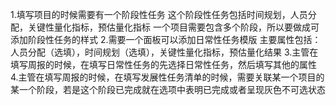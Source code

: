 1.填写项目的时候需要有一个阶段性任务
 这个阶段性任务包括时间规划，人员分配，关键性量化指标，预估量化指标 
一个项目需要包含多个阶段，所以要做成可添加阶段性任务的样式
2.需要一个面板可以添加日常性任务模版
    主要属性包括：人员分配（选填），时间规划（选填），关键性量化指标，预估量化结果
3.主管在填写周报的时候，在填写日常性任务的先选择日常性任务，然后填写其他的属性
4.主管在填写周报的时候，在填写发展性任务清单的时候，需要关联某一个项目的某一个阶段，若是这个阶段已完成就在选项中表明已完成或者呈现灰色不可选状态    

